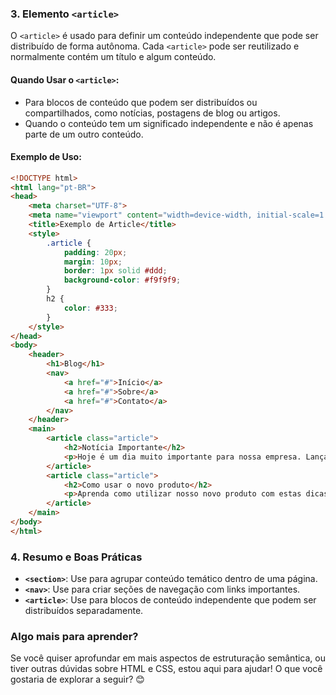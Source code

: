 
### 3. **Elemento `<article>`**

O `<article>` é usado para definir um conteúdo independente que pode ser distribuído de forma autônoma. Cada `<article>` pode ser reutilizado e normalmente contém um título e algum conteúdo.

#### **Quando Usar o `<article>`**:
- Para blocos de conteúdo que podem ser distribuídos ou compartilhados, como notícias, postagens de blog ou artigos.
- Quando o conteúdo tem um significado independente e não é apenas parte de um outro conteúdo.

#### **Exemplo de Uso**:
```html
<!DOCTYPE html>
<html lang="pt-BR">
<head>
    <meta charset="UTF-8">
    <meta name="viewport" content="width=device-width, initial-scale=1.0">
    <title>Exemplo de Article</title>
    <style>
        .article {
            padding: 20px;
            margin: 10px;
            border: 1px solid #ddd;
            background-color: #f9f9f9;
        }
        h2 {
            color: #333;
        }
    </style>
</head>
<body>
    <header>
        <h1>Blog</h1>
        <nav>
            <a href="#">Início</a>
            <a href="#">Sobre</a>
            <a href="#">Contato</a>
        </nav>
    </header>
    <main>
        <article class="article">
            <h2>Notícia Importante</h2>
            <p>Hoje é um dia muito importante para nossa empresa. Lançamos um novo produto que promete revolucionar o mercado.</p>
        </article>
        <article class="article">
            <h2>Como usar o novo produto</h2>
            <p>Aprenda como utilizar nosso novo produto com estas dicas e truques para obter o máximo desempenho.</p>
        </article>
    </main>
</body>
</html>
```

### 4. **Resumo e Boas Práticas**

- **`<section>`**: Use para agrupar conteúdo temático dentro de uma página.
- **`<nav>`**: Use para criar seções de navegação com links importantes.
- **`<article>`**: Use para blocos de conteúdo independente que podem ser distribuídos separadamente.

### Algo mais para aprender?

Se você quiser aprofundar em mais aspectos de estruturação semântica, ou tiver outras dúvidas sobre HTML e CSS, estou aqui para ajudar! O que você gostaria de explorar a seguir? 😊